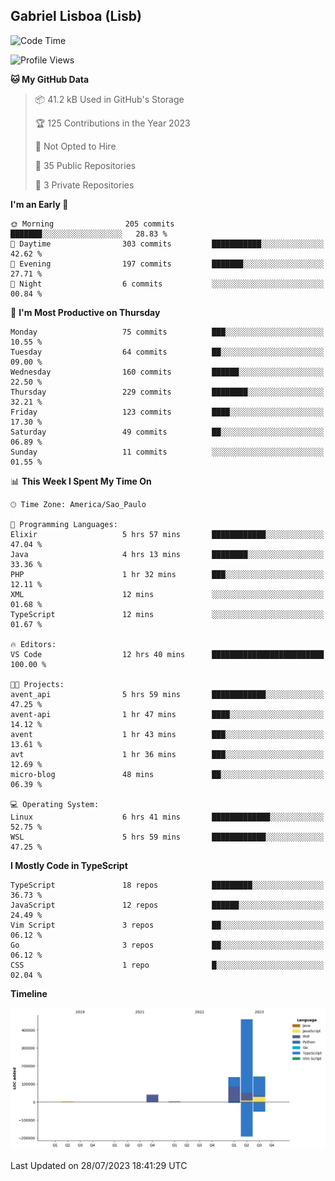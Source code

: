 ## Gabriel Lisboa (Lisb)

<!--START_SECTION:waka-->
![Code Time](http://img.shields.io/badge/Code%20Time-124%20hrs%2031%20mins-blue)

![Profile Views](http://img.shields.io/badge/Profile%20Views-0-blue)

**🐱 My GitHub Data** 

> 📦 41.2 kB Used in GitHub's Storage 
 > 
> 🏆 125 Contributions in the Year 2023
 > 
> 🚫 Not Opted to Hire
 > 
> 📜 35 Public Repositories 
 > 
> 🔑 3 Private Repositories 
 > 
**I'm an Early 🐤** 

```text
🌞 Morning                205 commits         ███████░░░░░░░░░░░░░░░░░░   28.83 % 
🌆 Daytime                303 commits         ███████████░░░░░░░░░░░░░░   42.62 % 
🌃 Evening                197 commits         ███████░░░░░░░░░░░░░░░░░░   27.71 % 
🌙 Night                  6 commits           ░░░░░░░░░░░░░░░░░░░░░░░░░   00.84 % 
```
📅 **I'm Most Productive on Thursday** 

```text
Monday                   75 commits          ███░░░░░░░░░░░░░░░░░░░░░░   10.55 % 
Tuesday                  64 commits          ██░░░░░░░░░░░░░░░░░░░░░░░   09.00 % 
Wednesday                160 commits         ██████░░░░░░░░░░░░░░░░░░░   22.50 % 
Thursday                 229 commits         ████████░░░░░░░░░░░░░░░░░   32.21 % 
Friday                   123 commits         ████░░░░░░░░░░░░░░░░░░░░░   17.30 % 
Saturday                 49 commits          ██░░░░░░░░░░░░░░░░░░░░░░░   06.89 % 
Sunday                   11 commits          ░░░░░░░░░░░░░░░░░░░░░░░░░   01.55 % 
```


📊 **This Week I Spent My Time On** 

```text
🕑︎ Time Zone: America/Sao_Paulo

💬 Programming Languages: 
Elixir                   5 hrs 57 mins       ████████████░░░░░░░░░░░░░   47.04 % 
Java                     4 hrs 13 mins       ████████░░░░░░░░░░░░░░░░░   33.36 % 
PHP                      1 hr 32 mins        ███░░░░░░░░░░░░░░░░░░░░░░   12.11 % 
XML                      12 mins             ░░░░░░░░░░░░░░░░░░░░░░░░░   01.68 % 
TypeScript               12 mins             ░░░░░░░░░░░░░░░░░░░░░░░░░   01.67 % 

🔥 Editors: 
VS Code                  12 hrs 40 mins      █████████████████████████   100.00 % 

🐱‍💻 Projects: 
avent_api                5 hrs 59 mins       ████████████░░░░░░░░░░░░░   47.25 % 
avent-api                1 hr 47 mins        ████░░░░░░░░░░░░░░░░░░░░░   14.12 % 
avent                    1 hr 43 mins        ███░░░░░░░░░░░░░░░░░░░░░░   13.61 % 
avt                      1 hr 36 mins        ███░░░░░░░░░░░░░░░░░░░░░░   12.69 % 
micro-blog               48 mins             ██░░░░░░░░░░░░░░░░░░░░░░░   06.39 % 

💻 Operating System: 
Linux                    6 hrs 41 mins       █████████████░░░░░░░░░░░░   52.75 % 
WSL                      5 hrs 59 mins       ████████████░░░░░░░░░░░░░   47.25 % 
```

**I Mostly Code in TypeScript** 

```text
TypeScript               18 repos            █████████░░░░░░░░░░░░░░░░   36.73 % 
JavaScript               12 repos            ██████░░░░░░░░░░░░░░░░░░░   24.49 % 
Vim Script               3 repos             ██░░░░░░░░░░░░░░░░░░░░░░░   06.12 % 
Go                       3 repos             ██░░░░░░░░░░░░░░░░░░░░░░░   06.12 % 
CSS                      1 repo              █░░░░░░░░░░░░░░░░░░░░░░░░   02.04 % 
```



**Timeline**

![Lines of Code chart](https://raw.githubusercontent.com/tenlisboa/tenlisboa/main/assets/bar_graph.png)


 Last Updated on 28/07/2023 18:41:29 UTC
<!--END_SECTION:waka-->
